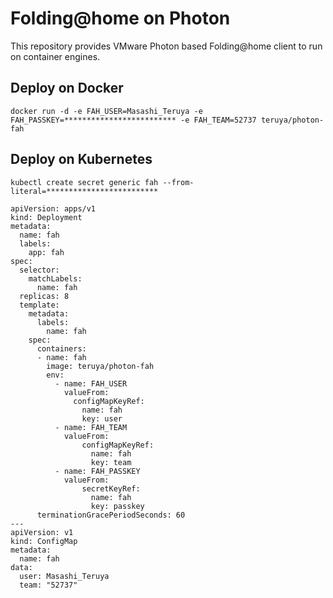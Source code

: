 # Folding@home on Photon
This repository provides VMware Photon based Folding@home client to run on container engines.
## Deploy on Docker
```Docker
docker run -d -e FAH_USER=Masashi_Teruya -e FAH_PASSKEY=************************* -e FAH_TEAM=52737 teruya/photon-fah
```
## Deploy on Kubernetes
```Create secret
kubectl create secret generic fah --from-literal=*************************
```
```Create deployment and configmap
apiVersion: apps/v1
kind: Deployment
metadata:
  name: fah
  labels:
    app: fah
spec:
  selector:
    matchLabels:
      name: fah
  replicas: 8
  template:
    metadata:
      labels:
        name: fah
    spec:
      containers:
      - name: fah
        image: teruya/photon-fah
        env:
          - name: FAH_USER
            valueFrom:
              configMapKeyRef:
                name: fah
                key: user
          - name: FAH_TEAM
            valueFrom:
                configMapKeyRef:
                  name: fah
                  key: team
          - name: FAH_PASSKEY
            valueFrom:
                secretKeyRef:
                  name: fah
                  key: passkey
      terminationGracePeriodSeconds: 60
---
apiVersion: v1
kind: ConfigMap
metadata:
  name: fah
data:
  user: Masashi_Teruya
  team: "52737"
```
